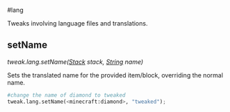 #lang

Tweaks involving language files and translations.

## setName

*tweak.lang.setName([Stack](/arguments/stack) stack, [String](/arguments/string) name)*  

Sets the translated name for the provided item/block, overriding the normal name.
```python
#change the name of diamond to tweaked
tweak.lang.setName(<minecraft:diamond>, "tweaked");
```
